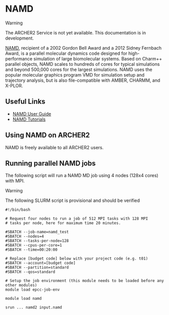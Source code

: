 # NAMD

<div class="warning">

<div class="admonition-title">

Warning

</div>

The ARCHER2 Service is not yet available. This documentation is in
development.

</div>

[NAMD](http://www.ks.uiuc.edu/Research/namd/), recipient of a 2002
Gordon Bell Award and a 2012 Sidney Fernbach Award, is a parallel
molecular dynamics code designed for high-performance simulation of
large biomolecular systems. Based on Charm++ parallel objects, NAMD
scales to hundreds of cores for typical simulations and beyond 500,000
cores for the largest simulations. NAMD uses the popular molecular
graphics program VMD for simulation setup and trajectory analysis, but
is also file-compatible with AMBER, CHARMM, and X-PLOR.

## Useful Links

  - [NAMD User Guide](http://www.ks.uiuc.edu/Research/namd/2.13/ug/)
  - [NAMD
    Tutorials](http://www.ks.uiuc.edu/Training/Tutorials/index-all.html#namd)

## Using NAMD on ARCHER2

NAMD is freely available to all ARCHER2 users.

## Running parallel NAMD jobs

The following script will run a NAMD MD job using 4 nodes (128x4 cores)
with MPI.

<div class="warning">

<div class="admonition-title">

Warning

</div>

The following SLURM script is provisional and should be verified

</div>

    #!/bin/bash
    
    # Request four nodes to run a job of 512 MPI tasks with 128 MPI
    # tasks per node, here for maximum time 20 minutes.
    
    #SBATCH --job-name=namd_test
    #SBATCH --nodes=4
    #SBATCH --tasks-per-node=128
    #SBATCH --cpus-per-core=1
    #SBATCH --time=00:20:00
    
    # Replace [budget code] below with your project code (e.g. t01)
    #SBATCH --account=[budget code] 
    #SBATCH --partition=standard
    #SBATCH --qos=standard
    
    # Setup the job environment (this module needs to be loaded before any other modules)
    module load epcc-job-env
    
    module load namd
    
    srun ... namd2 input.namd
